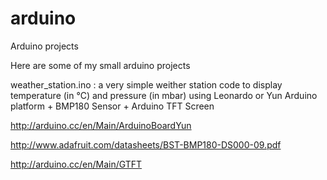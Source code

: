 arduino
=======

Arduino projects

Here are some of my small arduino projects

weather_station.ino : a very simple weither station code to display temperature (in °C) and pressure (in mbar) using Leonardo or Yun Arduino platform + BMP180 Sensor + Arduino TFT Screen

http://arduino.cc/en/Main/ArduinoBoardYun

http://www.adafruit.com/datasheets/BST-BMP180-DS000-09.pdf

http://arduino.cc/en/Main/GTFT
